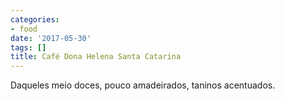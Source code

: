 ```yaml
---
categories:
- food
date: '2017-05-30'
tags: []
title: Café Dona Helena Santa Catarina
---
```


Daqueles meio doces, pouco amadeirados, taninos acentuados.